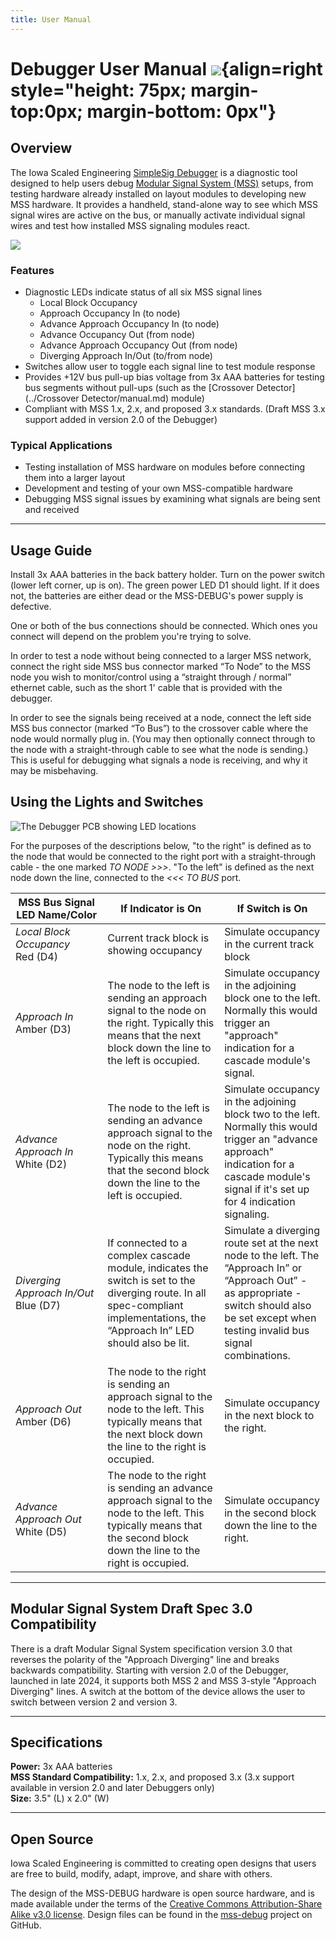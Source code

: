 ```yaml
---
title: User Manual
---
```

# Debugger User Manual ![](../img/simplesig-logo.png){align=right style="height: 75px; margin-top:0px; margin-bottom: 0px"}

## Overview

The Iowa Scaled Engineering [SimpleSig Debugger](https://www.iascaled.com/store/MSS-CROSSOVER) is a diagnostic tool designed to help users debug [Modular Signal System (MSS)](https://modularsignalsystem.info/) setups, from testing hardware already installed on layout modules to developing new MSS hardware.  It provides a handheld, stand-alone way to see which MSS signal wires are active on the bus, or manually activate individual signal wires and test how installed MSS signaling modules react.

![](img/mss-debug.jpg)


### Features
* Diagnostic LEDs indicate status of all six MSS signal lines
    * Local Block Occupancy
    * Approach Occupancy In (to node)
    * Advance Approach Occupancy In (to node)
    * Advance Occupancy Out (from node)
    * Advance Approach Occupancy Out (from node)
    * Diverging Approach In/Out (to/from node)
* Switches allow user to toggle each signal line to test module response
* Provides +12V bus pull-up bias voltage from 3x AAA batteries for testing bus segments without
pull-ups (such as the [Crossover Detector](../Crossover Detector/manual.md) module)
* Compliant with MSS 1.x, 2.x, and proposed 3.x standards.  (Draft MSS 3.x support added in version 2.0 of the Debugger)

### Typical Applications

* Testing installation of MSS hardware on modules before connecting them into a larger layout
* Development and testing of your own MSS-compatible hardware
* Debugging MSS signal issues by examining what signals are being sent and received

---

## Usage Guide

Install 3x AAA batteries in the back battery holder. Turn on the power switch (lower left corner, up is on). The green power LED D1 should light. If it does not, the batteries are either dead or the MSS-DEBUG's power supply is defective.

One or both of the bus connections should be connected. Which ones you connect will depend on the problem you're trying to solve.

In order to test a node without being connected to a larger MSS network, connect the right side MSS bus connector marked “To Node” to the MSS node you wish to monitor/control using a “straight through / normal” ethernet cable, such as the short 1' cable that is provided with the debugger.

In order to see the signals being received at a node, connect the left side MSS bus connector (marked “To Bus”) to the crossover cable where the node would normally plug in. (You may then optionally connect through to the node with a straight-through cable to see what the node is sending.) This is useful for debugging what signals a node is receiving, and why it may be misbehaving.

## Using the Lights and Switches

![The Debugger PCB showing LED locations](img/mss-debug-pcb.png)

For the purposes of the descriptions below, "to the right" is defined as to the node that would be connected to the right port with a straight-through cable - the one marked *TO NODE >>>*.  "To the left" is defined as the next node down the line, connected to the *<<< TO BUS* port.

| MSS&nbsp;Bus&nbsp;Signal<br/>LED&nbsp;Name/Color | If Indicator is On | If Switch is On | 
|-------------------|--------------------|-----------------|
| *Local Block Occupancy*<br/>Red (D4) |Current track block is showing occupancy |Simulate occupancy in the current track block | 
| *Approach In*<br/>Amber (D3) |The node to the left is sending an approach signal to the node on the right. Typically this means that the next block down the line to the left is occupied. |Simulate occupancy in the adjoining block one to the left. Normally this would trigger an "approach" indication for a cascade module's signal.| 
| *Advance Approach In*<br/>White (D2) |The node to the left is sending an advance approach signal to the node on the right. Typically this means that the second block down the line to the left is occupied. |Simulate occupancy in the adjoining block two to the left. Normally this would trigger an "advance approach" indication for a cascade module's signal if it's set up for 4 indication signaling. | 
| *Diverging Approach In/Out*<br/>Blue (D7) |If connected to a complex cascade module, indicates the switch is set to the diverging route. In all spec-compliant implementations, the “Approach In” LED should also be lit. |Simulate a diverging route set at the next node to the left. The “Approach In” or “Approach Out” - as appropriate - switch should also be set except when testing invalid bus signal combinations. | 
| *Approach Out*<br/>Amber (D6) |The node to the right is sending an approach signal to the node to the left. This typically means that the next block down the line to the right is occupied. |Simulate occupancy in the next block to the right. |
| *Advance Approach Out*<br/>White (D5) |The node to the right is sending an advance approach signal to the node to the left. This typically means that the second block down the line to the right is occupied. |Simulate occupancy in the second block down the line to the right. | 


---

## Modular Signal System Draft Spec 3.0 Compatibility

There is a draft Modular Signal System specification version 3.0 that reverses the polarity of the "Approach Diverging" line and breaks backwards compatibility.  Starting with version 2.0 of the Debugger, launched in late 2024, it supports both MSS 2 and MSS 3-style "Approach Diverging" lines.  A switch at the bottom of the device allows the user to switch between version 2 and version 3.

---

## Specifications

**Power:**  3x AAA batteries  
**MSS Standard Compatibility:** 1.x, 2.x, and proposed 3.x (3.x support available in version 2.0 and later Debuggers only)  
**Size:** 3.5" (L) x 2.0" (W)  

---

## Open Source 

Iowa Scaled Engineering is committed to creating open designs that users are free to build, modify, adapt, improve, and share with others.

The design of the MSS-DEBUG hardware is open source hardware, and is made available under the terms of the [Creative Commons Attribution-Share Alike v3.0 license](http://creativecommons.org/licenses/by-sa/3.0/).  Design files can be found in the [mss-debug](https://github.com/IowaScaledEngineering/mss-debug) project on  GitHub.


